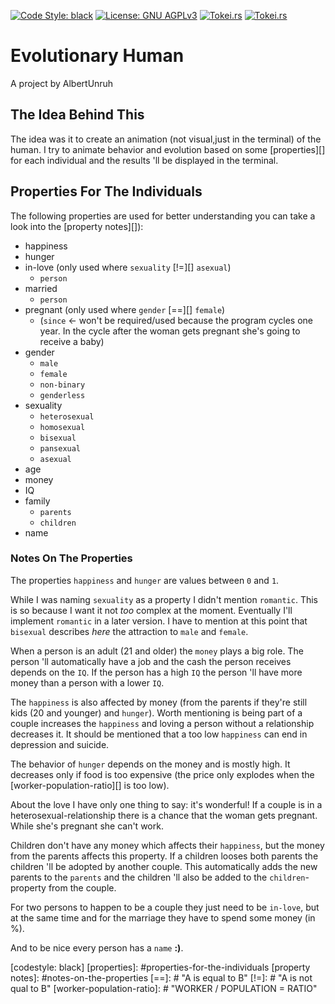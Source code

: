 [![Code Style: black](https://img.shields.io/badge/code%20style-black-000000.svg)](https://github.com/psf/black)
[![License: GNU AGPLv3](https://img.shields.io/badge/license-GNU%20AGPLv3-ff00ff.svg)](https://choosealicense.com/licenses/agpl-3.0/)
[![Tokei.rs](https://tokei.rs/b1/github/AlbertUnruh/EvolutionaryHuman?category=code)](https://tokei.rs)
[![Tokei.rs](https://tokei.rs/b1/github/AlbertUnruh/EvolutionaryHuman?category=lines)](https://tokei.rs)


# Evolutionary Human
A project by AlbertUnruh


## The Idea Behind This
The idea was it to create an animation (not visual,just in the terminal) of the human.
I try to animate behavior and evolution based on some [properties][] for each individual
and the results 'll be displayed in the terminal.


## Properties For The Individuals
The following properties are used 
for better understanding you can take a look into the [property notes][]):
- happiness
- hunger
- in-love (only used where ``sexuality`` [!=][] ``asexual``)
  - ``person``
- married
  - ``person``
- pregnant (only used where ``gender`` [==][] ``female``)
  - (``since`` <- won't be required/used because the program cycles one year.
    In the cycle after the woman gets pregnant she's going to receive a baby)
- gender
  - ``male``
  - ``female``
  - ``non-binary``
  - ``genderless``
- sexuality
  - ``heterosexual``
  - ``homosexual``
  - ``bisexual``
  - ``pansexual``
  - ``asexual``
- age
- money
- IQ
- family
  - ``parents``
  - ``children``
- name


### Notes On The Properties
The properties ``happiness`` and ``hunger`` are values between ``0``
and ``1``.

While I was naming ``sexuality`` as a property I didn't mention ``romantic``.
This is so because I want it not *too* complex at the moment. Eventually I'll
implement ``romantic`` in a later version.
I have to mention at this point that ``bisexual`` describes *here* the attraction to
``male`` and ``female``.

When a person is an adult (21 and older) the ``money`` plays a big role. The person 'll
automatically have a job and the cash the person receives depends on the ``IQ``.
If the person has a high ``IQ`` the person 'll have more money than a person with a
lower ``IQ``.

The ``happiness`` is also affected by money (from the parents if they're still kids
(20 and younger) and ``hunger``).
Worth mentioning is being part of a couple increases the ``happiness`` and loving a
person without a relationship decreases it. It should be mentioned that a too low
``happiness`` can end in depression and suicide.

The behavior of ``hunger`` depends on the money and is mostly high.
It decreases only if food is too expensive (the price only explodes when
the [worker-population-ratio][] is too low).

About the love I have only one thing to say: it's wonderful!
If a couple is in a heterosexual-relationship there is a chance that the woman
gets pregnant. While she's pregnant she can't work.

Children don't have any money which affects their ``happiness``, but the money from
the parents affects this property.
If a children looses both parents the children 'll be adopted by another couple. This
automatically adds the new parents to the ``parents`` and the children 'll also be
added to the ``children``-property from the couple.

For two persons to happen to be a couple they just need to be ``in-love``, but at the
same time and for the marriage they have to spend some money (in %).

And to be nice every person has a ``name`` **:)**.





[codestyle: black]
[properties]: #properties-for-the-individuals
[property notes]: #notes-on-the-properties
[==]: # "A is equal to B"
[!=]: # "A is not qual to B"
[worker-population-ratio]: # "WORKER / POPULATION = RATIO"
